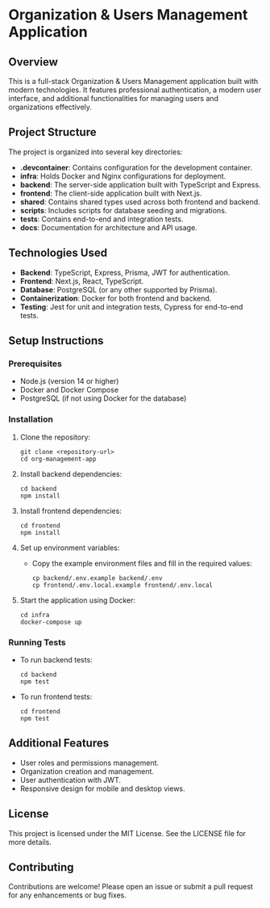 # Organization & Users Management Application

## Overview
This is a full-stack Organization & Users Management application built with modern technologies. It features professional authentication, a modern user interface, and additional functionalities for managing users and organizations effectively.

## Project Structure
The project is organized into several key directories:

- **.devcontainer**: Contains configuration for the development container.
- **infra**: Holds Docker and Nginx configurations for deployment.
- **backend**: The server-side application built with TypeScript and Express.
- **frontend**: The client-side application built with Next.js.
- **shared**: Contains shared types used across both frontend and backend.
- **scripts**: Includes scripts for database seeding and migrations.
- **tests**: Contains end-to-end and integration tests.
- **docs**: Documentation for architecture and API usage.

## Technologies Used
- **Backend**: TypeScript, Express, Prisma, JWT for authentication.
- **Frontend**: Next.js, React, TypeScript.
- **Database**: PostgreSQL (or any other supported by Prisma).
- **Containerization**: Docker for both frontend and backend.
- **Testing**: Jest for unit and integration tests, Cypress for end-to-end tests.

## Setup Instructions

### Prerequisites
- Node.js (version 14 or higher)
- Docker and Docker Compose
- PostgreSQL (if not using Docker for the database)

### Installation
1. Clone the repository:
   ```
   git clone <repository-url>
   cd org-management-app
   ```

2. Install backend dependencies:
   ```
   cd backend
   npm install
   ```

3. Install frontend dependencies:
   ```
   cd frontend
   npm install
   ```

4. Set up environment variables:
   - Copy the example environment files and fill in the required values:
     ```
     cp backend/.env.example backend/.env
     cp frontend/.env.local.example frontend/.env.local
     ```

5. Start the application using Docker:
   ```
   cd infra
   docker-compose up
   ```

### Running Tests
- To run backend tests:
  ```
  cd backend
  npm test
  ```

- To run frontend tests:
  ```
  cd frontend
  npm test
  ```

## Additional Features
- User roles and permissions management.
- Organization creation and management.
- User authentication with JWT.
- Responsive design for mobile and desktop views.

## License
This project is licensed under the MIT License. See the LICENSE file for more details.

## Contributing
Contributions are welcome! Please open an issue or submit a pull request for any enhancements or bug fixes.